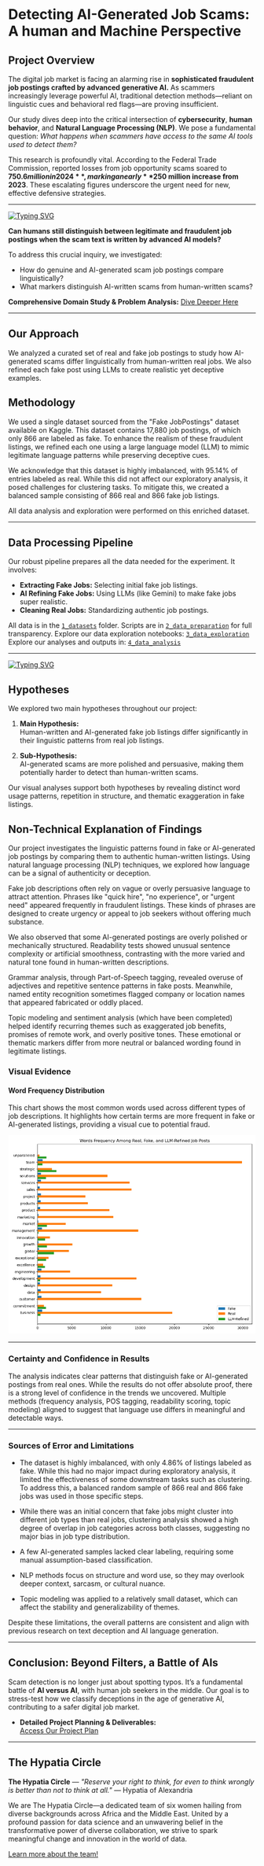 # Detecting AI-Generated Job Scams: A human and Machine Perspective

## Project Overview

The digital job market is facing an alarming rise in **sophisticated
fraudulent job postings crafted by advanced generative AI.** As scammers
increasingly leverage powerful AI, traditional detection methods—reliant
on linguistic cues and behavioral red flags—are proving insufficient.

Our study dives deep into the critical intersection of **cybersecurity**,
**human behavior**, and **Natural Language Processing (NLP)**. We pose a
fundamental question: *What happens when scammers have access to the same
AI tools used to detect them?*

This research is profoundly vital. According to the Federal Trade
Commission, reported losses from job opportunity scams soared to
**$750.6 million in 2024**, marking a nearly **$250 million increase from
2023**. These escalating figures underscore the urgent need for new,
effective defensive strategies.

---
[![Typing SVG](https://readme-typing-svg.demolab.com?font=Fira+Code&weight=700&pause=1000&color=CF1F4E&width=435&lines=Research+Question)](https://git.io/typing-svg)

**Can humans still distinguish between legitimate and fraudulent job
postings when the scam text is written by advanced AI models?**

To address this crucial inquiry, we investigated:

* How do genuine and AI-generated scam job postings compare linguistically?
* What markers distinguish AI-written scams from human-written scams?

**Comprehensive Domain Study & Problem Analysis:**
[Dive Deeper Here](https://github.com/MIT-Emerging-Talent/ET6-CDSP-group-21-repo/tree/main/0_domain_study)

---

## Our Approach

We analyzed a curated set of real and fake job postings to study how
AI-generated scams differ linguistically from human-written real jobs.
We also refined each fake post using LLMs to create realistic yet
deceptive examples.

## Methodology

We used a single dataset sourced from the "Fake JobPostings" dataset
available on Kaggle. This dataset contains 17,880 job postings,
 of which only 866 are labeled as fake.
To enhance the realism of these fraudulent listings, we refined each one
using a large language model (LLM) to mimic legitimate language patterns
while preserving deceptive cues.

We acknowledge that this dataset is highly imbalanced, with 95.14% of
entries labeled as real. While this did not affect our exploratory
analysis, it posed challenges for clustering tasks. To mitigate this,
we created a balanced sample consisting of 866 real and 866 fake job
listings.

All data analysis and exploration were performed on this enriched dataset.

---

## Data Processing Pipeline

Our robust pipeline prepares all the data needed for the experiment. It
involves:

* **Extracting Fake Jobs:** Selecting initial fake job listings.
* **AI Refining Fake Jobs:** Using LLMs (like Gemini) to make fake jobs
  super realistic.
* **Cleaning Real Jobs:** Standardizing authentic job postings.

All data is in the
[`1_datasets`](https://github.com/MIT-Emerging-Talent/ET6-CDSP-group-21-repo/tree/main/1_datasets)
folder. Scripts are in
[`2_data_preparation`](https://github.com/MIT-Emerging-Talent/ET6-CDSP-group-21-repo/tree/main/2_data_preparation)
for full transparency.
Explore our data exploration notebooks:
[`3_data_exploration`](https://github.com/MIT-Emerging-Talent/ET6-CDSP-group-21-repo/tree/main/3_data_exploration)
Explore our analyses and outputs in:
[`4_data_analysis`](https://github.com/MIT-Emerging-Talent/ET6-CDSP-group-21-repo/tree/main/4_data_analysis)

---
[![Typing SVG](https://readme-typing-svg.demolab.com?font=Fira+Code&weight=700&pause=1000&color=CF1F4E&width=435&lines=Data+Analysis)](https://git.io/typing-svg)

## Hypotheses

We explored two main hypotheses throughout our project:

1. **Main Hypothesis:**  
   Human-written and AI-generated fake job listings differ
   significantly in their linguistic patterns from real job listings.

2. **Sub-Hypothesis:**  
   AI-generated scams are more polished and persuasive, making them
   potentially harder to detect than human-written scams.

Our visual analyses support both hypotheses by revealing distinct
word usage patterns, repetition in structure, and thematic exaggeration
in fake listings.

## Non-Technical Explanation of Findings

Our project investigates the linguistic patterns found in fake or
AI-generated job postings by comparing them to authentic human-written
listings. Using natural language processing (NLP) techniques, we explored
how language can be a signal of authenticity or deception.

Fake job descriptions often rely on vague or overly persuasive language to
attract attention. Phrases like "quick hire", "no experience", or "urgent
need" appeared frequently in fraudulent listings. These kinds of phrases
are designed to create urgency or appeal to job seekers without offering
much substance.

We also observed that some AI-generated postings are overly polished or
mechanically structured. Readability tests showed unusual sentence
complexity or artificial smoothness, contrasting with the more varied and
natural tone found in human-written descriptions.

Grammar analysis, through Part-of-Speech tagging, revealed overuse of
adjectives and repetitive sentence patterns in fake posts. Meanwhile,
named entity recognition sometimes flagged company or location names that
appeared fabricated or oddly placed.

Topic modeling and sentiment analysis (which have been completed) helped
identify recurring themes such as exaggerated job benefits, promises of
remote work, and overly positive tones. These emotional or thematic
markers differ from more neutral or balanced wording found in legitimate
listings.

### Visual Evidence

#### Word Frequency Distribution

This chart shows the most common words used across different types of job
descriptions. It highlights how certain terms are more frequent in fake or
AI-generated listings, providing a visual cue to potential fraud.

![Word Frequency Graph](https://github.com/MIT-Emerging-Talent/ET6-CDSP-group-21-repo/blob/main/4_data_analysis/cleaned_most_frequent_words/all_sections_words_count.png)

---

### Certainty and Confidence in Results

The analysis indicates clear patterns that distinguish fake or
AI-generated postings from real ones. While the results do not offer
absolute proof, there is a strong level of confidence in the trends we
uncovered. Multiple methods (frequency analysis, POS tagging, readability
scoring, topic modeling) aligned to suggest that language use differs in
meaningful and detectable ways.

---

### Sources of Error and Limitations

* The dataset is highly imbalanced, with only 4.86% of listings labeled
  as fake. While this had no major impact during exploratory analysis,
  it limited the effectiveness of some downstream tasks such as clustering.
  To address this, a balanced random sample of 866 real and 866 fake
  jobs was used in those specific steps.

* While there was an initial concern that fake jobs might cluster into
  different job types than real jobs, clustering analysis showed a high
  degree of overlap in job categories across both classes, suggesting
  no major bias in job type distribution.

* A few AI-generated samples lacked clear labeling, requiring some
  manual assumption-based classification.

* NLP methods focus on structure and word use, so they may overlook
  deeper context, sarcasm, or cultural nuance.

* Topic modeling was applied to a relatively small dataset, which can
  affect the stability and generalizability of themes.

Despite these limitations, the overall patterns are consistent and align
with previous research on text deception and AI language generation.

---

## Conclusion: Beyond Filters, a Battle of AIs

Scam detection is no longer just about spotting typos. It’s a fundamental
battle of **AI versus AI**, with human job seekers in the middle. Our goal
is to stress-test how we classify deceptions in the age of generative AI,
contributing to a safer digital job market.

* **Detailed Project Planning & Deliverables:**  
  [Access Our Project Plan](https://docs.google.com/document/d/1i1eVjbVNQgU_a4QyH9LMGibSnDSmWRm3lal7s9J1-GM/edit?tab=t.0)

---

## The Hypatia Circle

**The Hypatia Circle** — *"Reserve your right to think, for even to think
wrongly is better than not to think at all."* — Hypatia of Alexandria

We are The Hypatia Circle—a dedicated team of six women hailing from
diverse backgrounds across Africa and the Middle East. United by a
profound passion for data science and an unwavering belief in the
transformative power of diverse collaboration, we strive to spark
meaningful change and innovation in the world of data.

[Learn more about the team!](https://github.com/MIT-Emerging-Talent/ET6-CDSP-group-21-repo/blob/993536d48ceb618e12b753593098cbdb1f7b4df1/collaboration)
